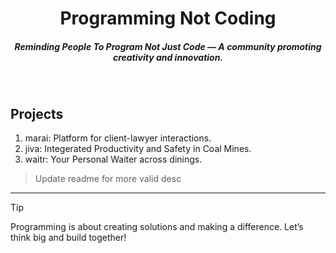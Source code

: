 <h1 align="center"> Programming Not Coding </h1>
<h5 align="center"> Reminding People To Program Not Just Code — A community promoting creativity and innovation.</h5>

<br/>

## Projects
1. marai: Platform for client-lawyer interactions.
2. jiva: Integerated Productivity and Safety in Coal Mines.
3. waitr: Your Personal Waiter across dinings.

> Update readme for more valid desc
---

> [!TIP]
> Programming is about creating solutions and making a difference. Let’s think big and build together!

